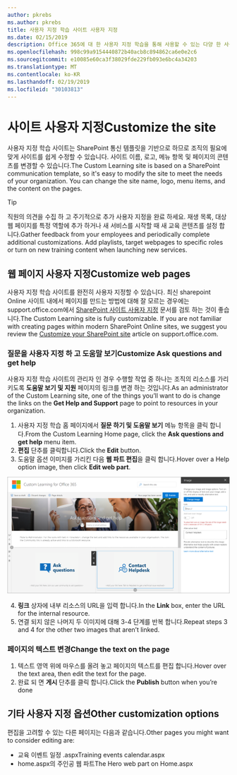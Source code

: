 ```yaml
---
author: pkrebs
ms.author: pkrebs
title: 사용자 지정 학습 사이트 사용자 지정
ms.date: 02/15/2019
description: Office 365에 대 한 사용자 지정 학습을 통해 사용할 수 있는 다양 한 사용자 지정 사항에 대해 알아봅니다.
ms.openlocfilehash: 998c99a9154440872b40acb8c894862ca6e0e2c6
ms.sourcegitcommit: e10085e60ca3f38029fde229fb093e6bc4a34203
ms.translationtype: MT
ms.contentlocale: ko-KR
ms.lasthandoff: 02/19/2019
ms.locfileid: "30103813"
---
```

# <a name="customize-the-site"></a><span data-ttu-id="a944a-103">사이트 사용자 지정</span><span class="sxs-lookup"><span data-stu-id="a944a-103">Customize the site</span></span>

<span data-ttu-id="a944a-p101">사용자 지정 학습 사이트는 SharePoint 통신 템플릿을 기반으로 하므로 조직의 필요에 맞게 사이트를 쉽게 수정할 수 있습니다. 사이트 이름, 로고, 메뉴 항목 및 페이지의 콘텐츠를 변경할 수 있습니다.</span><span class="sxs-lookup"><span data-stu-id="a944a-p101">The Custom Learning site is based on a SharePoint communication template, so it's easy to modify the site to meet the needs of your organization. You can change the site name, logo, menu items, and the content on the pages.</span></span> 

> [!TIP]
> <span data-ttu-id="a944a-p102">직원의 의견을 수집 하 고 주기적으로 추가 사용자 지정을 완료 하세요.  재생 목록, 대상 웹 페이지를 특정 역할에 추가 하거나 새 서비스를 시작할 때 새 교육 콘텐츠를 설정 합니다.</span><span class="sxs-lookup"><span data-stu-id="a944a-p102">Gather feedback from your employees and periodically complete additional customizations.  Add playlists, target webpages to specific roles or turn on new training content when launching new services.</span></span> 

## <a name="customize-web-pages"></a><span data-ttu-id="a944a-108">웹 페이지 사용자 지정</span><span class="sxs-lookup"><span data-stu-id="a944a-108">Customize web pages</span></span>

<span data-ttu-id="a944a-p103">사용자 지정 학습 사이트를 완전히 사용자 지정할 수 있습니다. 최신 sharepoint Online 사이트 내에서 페이지를 만드는 방법에 대해 잘 모르는 경우에는 support.office.com에서 [SharePoint 사이트 사용자 지정](https://support.office.com/en-us/article/customize-your-sharepoint-site-320b43e5-b047-4fda-8381-f61e8ac7f59b) 문서를 검토 하는 것이 좋습니다.</span><span class="sxs-lookup"><span data-stu-id="a944a-p103">The Custom Learning site is fully customizable. If you are not familiar with creating pages within modern SharePoint Online sites, we suggest you review the [Customize your SharePoint site](https://support.office.com/en-us/article/customize-your-sharepoint-site-320b43e5-b047-4fda-8381-f61e8ac7f59b) article on support.office.com.</span></span> 

### <a name="customize-ask-questions-and-get-help"></a><span data-ttu-id="a944a-111">질문을 사용자 지정 하 고 도움말 보기</span><span class="sxs-lookup"><span data-stu-id="a944a-111">Customize Ask questions and get help</span></span>

<span data-ttu-id="a944a-112">사용자 지정 학습 사이트의 관리자 인 경우 수행할 작업 중 하나는 조직의 리소스를 가리키도록 **도움말 보기 및 지원** 페이지의 링크를 변경 하는 것입니다.</span><span class="sxs-lookup"><span data-stu-id="a944a-112">As an administrator of the Custom Learning site, one of the things you’ll want to do is change the links on the **Get Help and Support** page to point to resources in your organization.</span></span> 

1.  <span data-ttu-id="a944a-113">사용자 지정 학습 홈 페이지에서 **질문 하기 및 도움말 보기** 메뉴 항목을 클릭 합니다.</span><span class="sxs-lookup"><span data-stu-id="a944a-113">From the Custom Learning Home page, click the **Ask questions and get help** menu item.</span></span>
2.  <span data-ttu-id="a944a-114">**편집** 단추를 클릭합니다.</span><span class="sxs-lookup"><span data-stu-id="a944a-114">Click the **Edit** button.</span></span>
3.  <span data-ttu-id="a944a-115">도움말 옵션 이미지를 가리킨 다음 **웹 파트 편집**을 클릭 합니다.</span><span class="sxs-lookup"><span data-stu-id="a944a-115">Hover over a Help option image, then click **Edit web part**.</span></span>

![cg-edithelp-.png](media/cg-edithelp.png)

4.  <span data-ttu-id="a944a-117">**링크** 상자에 내부 리소스의 URL을 입력 합니다.</span><span class="sxs-lookup"><span data-stu-id="a944a-117">In the **Link** box, enter the URL for the internal resource.</span></span> 
5.  <span data-ttu-id="a944a-118">연결 되지 않은 나머지 두 이미지에 대해 3-4 단계를 반복 합니다.</span><span class="sxs-lookup"><span data-stu-id="a944a-118">Repeat steps 3 and 4 for the other two images that aren’t linked.</span></span>

### <a name="change-the-text-on-the-page"></a><span data-ttu-id="a944a-119">페이지의 텍스트 변경</span><span class="sxs-lookup"><span data-stu-id="a944a-119">Change the text on the page</span></span>

1. <span data-ttu-id="a944a-120">텍스트 영역 위에 마우스를 올려 놓고 페이지의 텍스트를 편집 합니다.</span><span class="sxs-lookup"><span data-stu-id="a944a-120">Hover over the text area, then edit the text for the page.</span></span> 
2. <span data-ttu-id="a944a-121">완료 되 면 **게시** 단추를 클릭 합니다.</span><span class="sxs-lookup"><span data-stu-id="a944a-121">Click the **Publish** button when you’re done</span></span>

## <a name="other-customization-options"></a><span data-ttu-id="a944a-122">기타 사용자 지정 옵션</span><span class="sxs-lookup"><span data-stu-id="a944a-122">Other customization options</span></span>
<span data-ttu-id="a944a-123">편집을 고려할 수 있는 다른 페이지는 다음과 같습니다.</span><span class="sxs-lookup"><span data-stu-id="a944a-123">Other pages you might want to consider editing are:</span></span>

- <span data-ttu-id="a944a-124">교육 이벤트 일정 .aspx</span><span class="sxs-lookup"><span data-stu-id="a944a-124">Training events calendar.aspx</span></span>
- <span data-ttu-id="a944a-125">home.aspx의 주인공 웹 파트</span><span class="sxs-lookup"><span data-stu-id="a944a-125">The Hero web part on Home.aspx</span></span>

